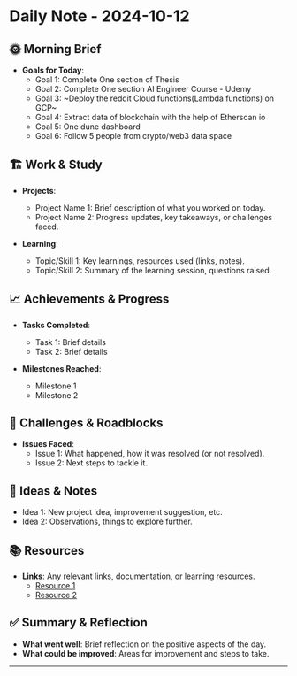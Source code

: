 # Daily Note - 2024-10-12

## 🌞 Morning Brief
- **Goals for Today**: 
  - Goal 1: Complete One section of Thesis
  - Goal 2: Complete One section AI Engineer Course - Udemy
  - Goal 3: ~Deploy the reddit Cloud functions(Lambda functions) on GCP~
  - Goal 4: Extract data of blockchain with the help of Etherscan io
  - Goal 5: One dune dashboard
  - Goal 6: Follow 5 people from crypto/web3 data space


## 🏗️ Work & Study
- **Projects**:
  - Project Name 1: Brief description of what you worked on today.
  - Project Name 2: Progress updates, key takeaways, or challenges faced.

- **Learning**:
  - Topic/Skill 1: Key learnings, resources used (links, notes).
  - Topic/Skill 2: Summary of the learning session, questions raised.

## 📈 Achievements & Progress
- **Tasks Completed**:
  - Task 1: Brief details
  - Task 2: Brief details

- **Milestones Reached**:
  - Milestone 1
  - Milestone 2

## 🤔 Challenges & Roadblocks
- **Issues Faced**:
  - Issue 1: What happened, how it was resolved (or not resolved).
  - Issue 2: Next steps to tackle it.

## 🧠 Ideas & Notes
- Idea 1: New project idea, improvement suggestion, etc.
- Idea 2: Observations, things to explore further.

## 📚 Resources
- **Links**: Any relevant links, documentation, or learning resources.
  - [Resource 1](http://example.com)
  - [Resource 2](http://example.com)

## ✅ Summary & Reflection
- **What went well**: Brief reflection on the positive aspects of the day.
- **What could be improved**: Areas for improvement and steps to take.

---
